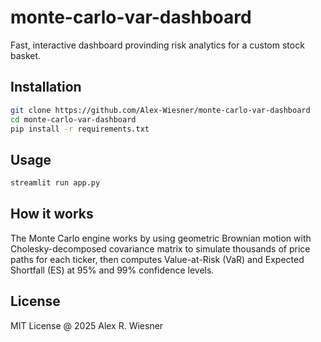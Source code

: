 # monte-carlo-var-dashboard

Fast, interactive dashboard provinding risk analytics for a custom stock basket.

## Installation

```bash
git clone https://github.com/Alex-Wiesner/monte-carlo-var-dashboard
cd monte-carlo-var-dashboard
pip install -r requirements.txt
```

## Usage

```bash
streamlit run app.py
```

## How it works

The Monte Carlo engine works by using geometric Brownian motion with Cholesky-decomposed covariance matrix to simulate thousands of price paths for each ticker, then computes Value-at-Risk (VaR) and Expected Shortfall (ES) at 95% and 99% confidence levels.

## License

MIT License @ 2025 Alex R. Wiesner
